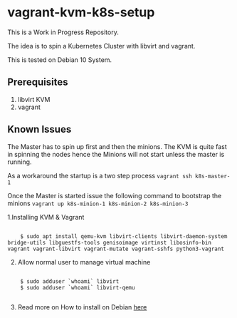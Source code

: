 # vagrant-kvm-k8s-setup

This is a Work in Progress Repository.

The idea is to spin a Kubernetes Cluster with libvirt and vagrant.

This is tested on Debian 10 System.


## Prerequisites
1. libvirt KVM
2. vagrant


## Known Issues

The Master has to spin up first and then the minions.
The KVM is quite fast in spinning the nodes hence the Minions will not start unless the master is running.

As a workaround the startup is a two step process
`vagrant ssh k8s-master-1`

Once the Master is started issue the following command to bootstrap the minions
`vagrant up k8s-minion-1 k8s-minion-2 k8s-minion-3`



1.Installing KVM & Vagrant
<pre><code>
    $ sudo apt install qemu-kvm libvirt-clients libvirt-daemon-system bridge-utils libguestfs-tools genisoimage virtinst libosinfo-bin vagrant vagrant-libvirt vagrant-mutate vagrant-sshfs python3-vagrant
</code></pre>

2. Allow normal user to manage virtual machine
  <pre><code>
    $ sudo adduser `whoami` libvirt
    $ sudo adduser `whoami` libvirt-qemu
  </code></pre>

3. Read more on How to install on Debian [here](https://wiki.debian.org/KVM)
